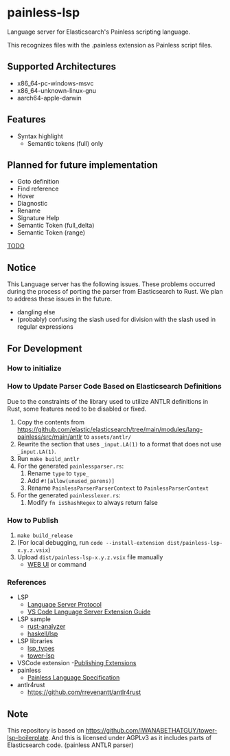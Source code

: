 # painless-lsp

Language server for Elasticsearch's Painless scripting language.

This recognizes files with the .painless extension as Painless script files.

## Supported Architectures

- x86_64-pc-windows-msvc
- x86_64-unknown-linux-gnu
- aarch64-apple-darwin

## Features

- Syntax highlight
    - Semantic tokens (full) only

## Planned for future implementation

- Goto definition
- Find reference
- Hover
- Diagnostic
- Rename
- Signature Help
- Semantic Token (full_delta)
- Semantic Token (range)

[TODO](./TODO.md)

## Notice

This Language server has the following issues. These problems occurred during the process of porting the parser from Elasticsearch to Rust. We plan to address these issues in the future.

- dangling else
- (probably) confusing the slash used for division with the slash used in regular expressions

## For Development

### How to initialize

### How to Update Parser Code Based on Elasticsearch Definitions

Due to the constraints of the library used to utilize ANTLR definitions in Rust, some features need to be disabled or fixed.

1. Copy the contents from https://github.com/elastic/elasticsearch/tree/main/modules/lang-painless/src/main/antlr to `assets/antlr/`
2. Rewrite the section that uses `_input.LA(1)` to a format that does not use `_input.LA(1)`.
3. Run `make build_antlr`
4. For the generated `painlessparser.rs`:
    1. Rename `type` to `type_`
    2. Add `#![allow(unused_parens)]`
    3. Rename `PainlessParserParserContext` to `PainlessParserContext`
5. For the generated `painlesslexer.rs`:
    1. Modify `fn isShashRegex` to always return false

### How to Publish

1. `make build_release`
2. (For local debugging, run `code --install-extension dist/painless-lsp-x.y.z.vsix`)
3. Upload `dist/painless-lsp-x.y.z.vsix` file manually
    - [WEB UI](https://marketplace.visualstudio.com/) or command

### References

- LSP
    - [Language Server Protocol](https://microsoft.github.io/language-server-protocol/)
    - [VS Code Language Server Extension Guide](https://code.visualstudio.com/api/language-extensions/language-server-extension-guide)
- LSP sample
    - [rust-analyzer](https://github.com/rust-lang/rust-analyzer)
    - [haskell/lsp](https://github.com/haskell/lsp)
- LSP libraries
    - [lsp_types](https://docs.rs/lsp-types/latest/lsp_types/)
    - [tower-lsp](https://github.com/ebkalderon/tower-lsp)
- VSCode extension
    -[Publishing Extensions](https://code.visualstudio.com/api/working-with-extensions/publishing-extension)
- painless
    - [Painless Language Specification](https://www.elastic.co/guide/en/elasticsearch/painless/8.17/painless-lang-spec.html)
- antlr4rust
    - https://github.com/rrevenantt/antlr4rust

## Note

This repository is based on https://github.com/IWANABETHATGUY/tower-lsp-boilerplate.
And this is licensed under AGPLv3 as it includes parts of Elasticsearch code. (painless ANTLR parser)
